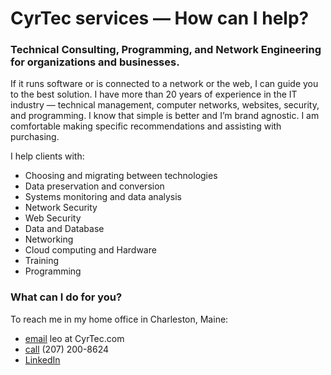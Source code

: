 # CyrTec services — How can I help?

### Technical Consulting, Programming, and Network Engineering for organizations and businesses.
If it runs software or is connected to a network or the web, I can guide you to the best solution.  I have more than 20 years of experience in the IT industry — technical management, computer networks, websites, security, and programming.  I know that simple is better and I’m brand agnostic.  I am comfortable making specific recommendations and assisting with purchasing.

I help clients with:
- Choosing and migrating between technologies
- Data preservation and conversion
- Systems monitoring and data analysis
- Network Security
- Web Security
- Data and Database
- Networking
- Cloud computing and Hardware
- Training
- Programming

### What can I do for you?

To reach me in my home office in Charleston, Maine:
- [email](mailto:leo@CyrTec.com) leo at CyrTec.com
- [call](tel:+12072008624) (207) 200-8624
- [LinkedIn](https://www.linkedin.com/in/leoecyr/)
